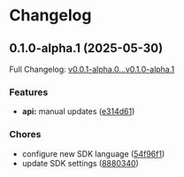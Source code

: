 # Changelog

## 0.1.0-alpha.1 (2025-05-30)

Full Changelog: [v0.0.1-alpha.0...v0.1.0-alpha.1](https://github.com/e-invoice-be/e-invoice-java/compare/v0.0.1-alpha.0...v0.1.0-alpha.1)

### Features

* **api:** manual updates ([e314d61](https://github.com/e-invoice-be/e-invoice-java/commit/e314d61c20b9b7f863ccb443da644de7fde82167))


### Chores

* configure new SDK language ([54f96f1](https://github.com/e-invoice-be/e-invoice-java/commit/54f96f15abd40c4b8d8275639cf9aaa1bd64f4db))
* update SDK settings ([8880340](https://github.com/e-invoice-be/e-invoice-java/commit/88803400f70e764eac64aeccf32e1e750da9a969))
